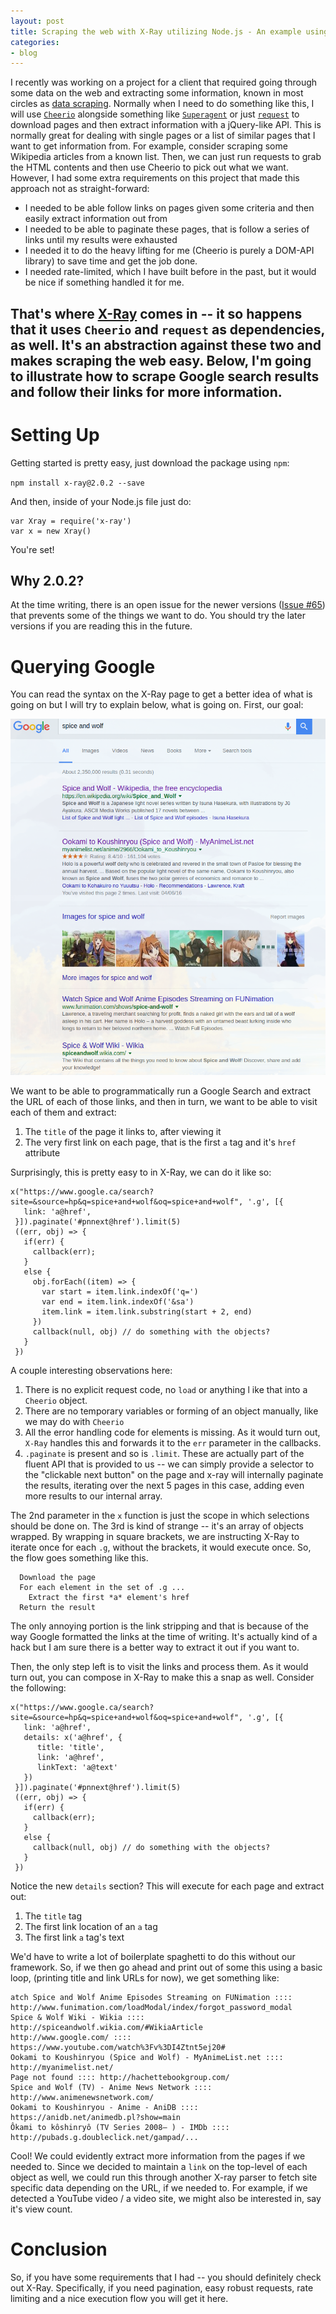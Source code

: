```yaml
---
layout: post
title: Scraping the web with X-Ray utilizing Node.js - An example using Google
categories:
- blog
---
```


I recently was working on a project for a client that required going through some
data on the web and extracting some information, known in most circles as [data scraping](https://en.wikipedia.org/wiki/Data_scraping).
Normally when I need to do something like this, I will use [`Cheerio`](https://github.com/cheeriojs/cheerio) alongside something like [`Superagent`](https://github.com/visionmedia/superagent) or just [`request`](https://github.com/request/request) to download pages and then extract information with a jQuery-like API. This is normally great for dealing with single pages or a list of similar pages that I want to get information from. For example, consider scraping some Wikipedia articles from a known list. Then, we can just run requests to grab the HTML contents and then use Cheerio to pick out what we want. However, I had some extra requirements on this project that made this approach not as straight-forward:

  * I needed to be able follow links on pages given some criteria and then easily
  extract information out from
  * I needed to be able to paginate these pages, that is follow a series of links
  until my results were exhausted
  * I needed it to do the heavy lifting for me (Cheerio is purely a DOM-API library) to
  save time and get the job done.
  * I needed rate-limited, which I have built before in the past, but it would be nice
  if something handled it for me.

  That's where [X-Ray](https://github.com/request/request) comes in -- it so happens that
  it uses `Cheerio` and `request` as dependencies, as well. It's an abstraction against these
  two and makes scraping the web easy. Below, I'm going to illustrate how to scrape Google
  search results and follow their links for more information.
---

# Setting Up

Getting started is pretty easy, just download the package using `npm`:

`npm install x-ray@2.0.2 --save`

And then, inside of your Node.js file just do:

```
var Xray = require('x-ray')
var x = new Xray()
```

You're set!

## Why 2.0.2?

At the time writing, there is an open issue for the newer versions ([Issue #65](https://github.com/lapwinglabs/x-ray/issues/65)) that prevents some of the things
we want to do. You should try the later versions if you are reading this in the future.

# Querying Google

You can read the syntax on the X-Ray page to get a better idea of what is going on but I will try to explain below, what is going on.  First, our goal:

![the goal](/assets/posts/google_results.png)

We want to be able to programmatically run a Google Search and extract the URL of each of those links, and then in turn, we want to be able to visit each of them and extract:

1. The `title` of the page it links to, after viewing it
2. The very first link on each page, that is the first `a` tag and it's `href` attribute

Surprisingly, this is pretty easy to in X-Ray, we can do it like so:

```
x("https://www.google.ca/search?site=&source=hp&q=spice+and+wolf&oq=spice+and+wolf", '.g', [{
   link: 'a@href',
 }]).paginate('#pnnext@href').limit(5)
 ((err, obj) => {
   if(err) {
     callback(err);
   }
   else {
     obj.forEach((item) => {
       var start = item.link.indexOf('q=')
       var end = item.link.indexOf('&sa')
       item.link = item.link.substring(start + 2, end)
     })
     callback(null, obj) // do something with the objects?
   }   
 })
```

A couple interesting observations here:

1. There is no explicit request code, no `load` or anything l ike that into a `Cheerio` object.
2. There are no temporary variables or forming of an object manually, like we may do with `Cheerio`
3. All the error handling code for elements is missing. As it would turn out, `X-Ray` handles this and forwards it to the `err` parameter in the callbacks.
4. `.paginate` is present and so is `.limit`. These are actually part of the fluent API that is provided to us -- we can simply provide a selector to the "clickable next button" on the page and x-ray will internally paginate the results, iterating over the next 5 pages in this case, adding even more results to our internal array.

The 2nd parameter in the `x` function is just the scope in which selections should be done on. The 3rd is kind of strange -- it's an array of objects wrapped. By wrapping in square brackets, we are instructing X-Ray to iterate once for each `.g`, without the brackets, it would execute once. So, the flow goes something like this.

```
  Download the page
  For each element in the set of .g ...
    Extract the first *a* element's href
  Return the result
```

The only annoying portion is the link stripping and that is because of the way Google formatted the links at the time of writing. It's actually kind of a hack but I am sure there is a better way to extract it out if you want to.

Then, the only step left is to visit the links and process them. As it would turn out, you can compose in X-Ray to make this a snap as well. Consider the following:

```
x("https://www.google.ca/search?site=&source=hp&q=spice+and+wolf&oq=spice+and+wolf", '.g', [{
   link: 'a@href',
   details: x('a@href', {
      title: 'title',
      link: 'a@href',
      linkText: 'a@text'
   })
 }]).paginate('#pnnext@href').limit(5)
 ((err, obj) => {
   if(err) {
     callback(err);
   }
   else {
     callback(null, obj) // do something with the objects?
   }   
 })
```

Notice the new `details` section? This will execute for each page and extract out:

1. The `title` tag
2. The first link location of an `a` tag
3. The first link `a` tag's text

We'd have to write a lot of boilerplate spaghetti to do this without our framework. So,
if we then go ahead and print out of some this using a basic loop, (printing title and link URLs for now), we get something like:

```
atch Spice and Wolf Anime Episodes Streaming on FUNimation :::: http://www.funimation.com/loadModal/index/forgot_password_modal
Spice & Wolf Wiki - Wikia :::: http://spiceandwolf.wikia.com/#WikiaArticle
http://www.google.com/ :::: https://www.youtube.com/watch%3Fv%3DI4Ztnt5ej20#
Ookami to Koushinryou (Spice and Wolf) - MyAnimeList.net :::: http://myanimelist.net/
Page not found :::: http://hachettebookgroup.com/
Spice and Wolf (TV) - Anime News Network :::: http://www.animenewsnetwork.com/
Ookami to Koushinryou - Anime - AniDB :::: https://anidb.net/animedb.pl?show=main
Ôkami to kôshinryô (TV Series 2008– ) - IMDb :::: http://pubads.g.doubleclick.net/gampad/...
```

Cool! We could evidently extract more information from the pages if we needed to. Since we decided to maintain a `link` on the top-level of each object as well, we could run this through another X-ray parser to fetch site specific data depending on the URL, if we needed to. For example, if we detected a YouTube video / a video site, we might also be interested in, say it's view count.

# Conclusion

So, if you have some requirements that I had -- you should definitely check out X-Ray. Specifically, if you need pagination, easy robust requests, rate limiting and a nice execution flow you will get it here.
